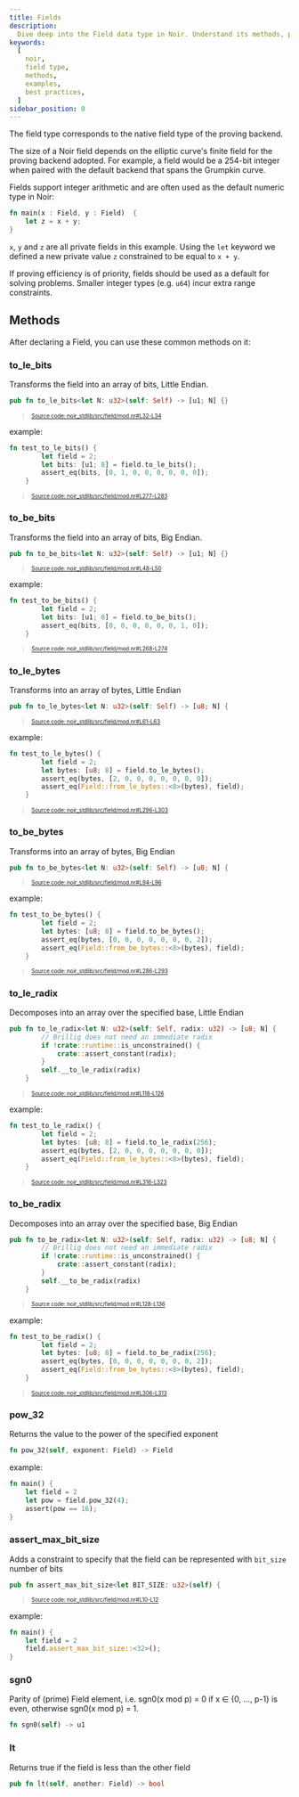 ```yaml
---
title: Fields
description:
  Dive deep into the Field data type in Noir. Understand its methods, practical examples, and best practices to effectively use Fields in your Noir programs.
keywords:
  [
    noir,
    field type,
    methods,
    examples,
    best practices,
  ]
sidebar_position: 0
---
```


The field type corresponds to the native field type of the proving backend.

The size of a Noir field depends on the elliptic curve's finite field for the proving backend
adopted. For example, a field would be a 254-bit integer when paired with the default backend that
spans the Grumpkin curve.

Fields support integer arithmetic and are often used as the default numeric type in Noir:

```rust
fn main(x : Field, y : Field)  {
    let z = x + y;
}
```

`x`, `y` and `z` are all private fields in this example. Using the `let` keyword we defined a new
private value `z` constrained to be equal to `x + y`.

If proving efficiency is of priority, fields should be used as a default for solving problems.
Smaller integer types (e.g. `u64`) incur extra range constraints.

## Methods

After declaring a Field, you can use these common methods on it:

### to_le_bits

Transforms the field into an array of bits, Little Endian.

```rust title="to_le_bits" showLineNumbers 
pub fn to_le_bits<let N: u32>(self: Self) -> [u1; N] {}
```
> <sup><sub><a href="https://github.com/noir-lang/noir/blob/master/noir_stdlib/src/field/mod.nr#L32-L34" target="_blank" rel="noopener noreferrer">Source code: noir_stdlib/src/field/mod.nr#L32-L34</a></sub></sup>


example:

```rust title="to_le_bits_example" showLineNumbers 
fn test_to_le_bits() {
        let field = 2;
        let bits: [u1; 8] = field.to_le_bits();
        assert_eq(bits, [0, 1, 0, 0, 0, 0, 0, 0]);
    }
```
> <sup><sub><a href="https://github.com/noir-lang/noir/blob/master/noir_stdlib/src/field/mod.nr#L277-L283" target="_blank" rel="noopener noreferrer">Source code: noir_stdlib/src/field/mod.nr#L277-L283</a></sub></sup>



### to_be_bits

Transforms the field into an array of bits, Big Endian.

```rust title="to_be_bits" showLineNumbers 
pub fn to_be_bits<let N: u32>(self: Self) -> [u1; N] {}
```
> <sup><sub><a href="https://github.com/noir-lang/noir/blob/master/noir_stdlib/src/field/mod.nr#L48-L50" target="_blank" rel="noopener noreferrer">Source code: noir_stdlib/src/field/mod.nr#L48-L50</a></sub></sup>


example:

```rust title="to_be_bits_example" showLineNumbers 
fn test_to_be_bits() {
        let field = 2;
        let bits: [u1; 8] = field.to_be_bits();
        assert_eq(bits, [0, 0, 0, 0, 0, 0, 1, 0]);
    }
```
> <sup><sub><a href="https://github.com/noir-lang/noir/blob/master/noir_stdlib/src/field/mod.nr#L268-L274" target="_blank" rel="noopener noreferrer">Source code: noir_stdlib/src/field/mod.nr#L268-L274</a></sub></sup>



### to_le_bytes

Transforms into an array of bytes, Little Endian

```rust title="to_le_bytes" showLineNumbers 
pub fn to_le_bytes<let N: u32>(self: Self) -> [u8; N] {
```
> <sup><sub><a href="https://github.com/noir-lang/noir/blob/master/noir_stdlib/src/field/mod.nr#L61-L63" target="_blank" rel="noopener noreferrer">Source code: noir_stdlib/src/field/mod.nr#L61-L63</a></sub></sup>


example:

```rust title="to_le_bytes_example" showLineNumbers 
fn test_to_le_bytes() {
        let field = 2;
        let bytes: [u8; 8] = field.to_le_bytes();
        assert_eq(bytes, [2, 0, 0, 0, 0, 0, 0, 0]);
        assert_eq(Field::from_le_bytes::<8>(bytes), field);
    }
```
> <sup><sub><a href="https://github.com/noir-lang/noir/blob/master/noir_stdlib/src/field/mod.nr#L296-L303" target="_blank" rel="noopener noreferrer">Source code: noir_stdlib/src/field/mod.nr#L296-L303</a></sub></sup>


### to_be_bytes

Transforms into an array of bytes, Big Endian

```rust title="to_be_bytes" showLineNumbers 
pub fn to_be_bytes<let N: u32>(self: Self) -> [u8; N] {
```
> <sup><sub><a href="https://github.com/noir-lang/noir/blob/master/noir_stdlib/src/field/mod.nr#L94-L96" target="_blank" rel="noopener noreferrer">Source code: noir_stdlib/src/field/mod.nr#L94-L96</a></sub></sup>


example:

```rust title="to_be_bytes_example" showLineNumbers 
fn test_to_be_bytes() {
        let field = 2;
        let bytes: [u8; 8] = field.to_be_bytes();
        assert_eq(bytes, [0, 0, 0, 0, 0, 0, 0, 2]);
        assert_eq(Field::from_be_bytes::<8>(bytes), field);
    }
```
> <sup><sub><a href="https://github.com/noir-lang/noir/blob/master/noir_stdlib/src/field/mod.nr#L286-L293" target="_blank" rel="noopener noreferrer">Source code: noir_stdlib/src/field/mod.nr#L286-L293</a></sub></sup>



### to_le_radix

Decomposes into an array over the specified base, Little Endian

```rust title="to_le_radix" showLineNumbers 
pub fn to_le_radix<let N: u32>(self: Self, radix: u32) -> [u8; N] {
        // Brillig does not need an immediate radix
        if !crate::runtime::is_unconstrained() {
            crate::assert_constant(radix);
        }
        self.__to_le_radix(radix)
    }
```
> <sup><sub><a href="https://github.com/noir-lang/noir/blob/master/noir_stdlib/src/field/mod.nr#L118-L126" target="_blank" rel="noopener noreferrer">Source code: noir_stdlib/src/field/mod.nr#L118-L126</a></sub></sup>



example:

```rust title="to_le_radix_example" showLineNumbers 
fn test_to_le_radix() {
        let field = 2;
        let bytes: [u8; 8] = field.to_le_radix(256);
        assert_eq(bytes, [2, 0, 0, 0, 0, 0, 0, 0]);
        assert_eq(Field::from_le_bytes::<8>(bytes), field);
    }
```
> <sup><sub><a href="https://github.com/noir-lang/noir/blob/master/noir_stdlib/src/field/mod.nr#L316-L323" target="_blank" rel="noopener noreferrer">Source code: noir_stdlib/src/field/mod.nr#L316-L323</a></sub></sup>



### to_be_radix

Decomposes into an array over the specified base, Big Endian

```rust title="to_be_radix" showLineNumbers 
pub fn to_be_radix<let N: u32>(self: Self, radix: u32) -> [u8; N] {
        // Brillig does not need an immediate radix
        if !crate::runtime::is_unconstrained() {
            crate::assert_constant(radix);
        }
        self.__to_be_radix(radix)
    }
```
> <sup><sub><a href="https://github.com/noir-lang/noir/blob/master/noir_stdlib/src/field/mod.nr#L128-L136" target="_blank" rel="noopener noreferrer">Source code: noir_stdlib/src/field/mod.nr#L128-L136</a></sub></sup>


example:

```rust title="to_be_radix_example" showLineNumbers 
fn test_to_be_radix() {
        let field = 2;
        let bytes: [u8; 8] = field.to_be_radix(256);
        assert_eq(bytes, [0, 0, 0, 0, 0, 0, 0, 2]);
        assert_eq(Field::from_be_bytes::<8>(bytes), field);
    }
```
> <sup><sub><a href="https://github.com/noir-lang/noir/blob/master/noir_stdlib/src/field/mod.nr#L306-L313" target="_blank" rel="noopener noreferrer">Source code: noir_stdlib/src/field/mod.nr#L306-L313</a></sub></sup>



### pow_32

Returns the value to the power of the specified exponent

```rust
fn pow_32(self, exponent: Field) -> Field
```

example:

```rust
fn main() {
    let field = 2
    let pow = field.pow_32(4);
    assert(pow == 16);
}
```

### assert_max_bit_size

Adds a constraint to specify that the field can be represented with `bit_size` number of bits

```rust title="assert_max_bit_size" showLineNumbers 
pub fn assert_max_bit_size<let BIT_SIZE: u32>(self) {
```
> <sup><sub><a href="https://github.com/noir-lang/noir/blob/master/noir_stdlib/src/field/mod.nr#L10-L12" target="_blank" rel="noopener noreferrer">Source code: noir_stdlib/src/field/mod.nr#L10-L12</a></sub></sup>


example:

```rust
fn main() {
    let field = 2
    field.assert_max_bit_size::<32>();
}
```

### sgn0

Parity of (prime) Field element, i.e. sgn0(x mod p) = 0 if x ∈ \{0, ..., p-1\} is even, otherwise sgn0(x mod p) = 1.

```rust
fn sgn0(self) -> u1
```


### lt

Returns true if the field is less than the other field

```rust
pub fn lt(self, another: Field) -> bool
```
